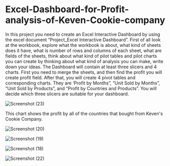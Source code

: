 # Excel-Dashboard-for-Profit-analysis-of-Keven-Cookie-company


In this project you need to create an Excel Interactive Dashboard by using the excel document “Project_Excel Interactive Dashboard”. First of all look at the workbook, explore what the workbook is about, what kind of sheets does it have, what is number of rows and columns of each sheet, what are fields of the sheets, think about what kind of pilot tables and pilot charts you can create by thinking about what kind of analysis you can make, write down your ideas. The Dashboard will contain at least three slicers and 4 charts. First you need to merge the sheets, and then find the profit you will create  profit field. After that, you will create 4 pivot tables and corresponding charts. They are ‘Profit by Months”, “Unit Sold by Months”, “Unit Sold by Products”, and “Profit by Countries and Products”. You will decide which three slicers are suitable for your dashboard.

![Screenshot (23)](https://github.com/deonjr04/Excel-Dashboard-for-Profit-analysis-of-Keven-Cookie-company/assets/146729697/ae50ad95-5134-48e4-b0c4-ced8ce21fc40)

This chart shows the profit by all of the countries that bought from Keven's Cookie Company.


![Screenshot (20)](https://github.com/deonjr04/Excel-Dashboard-for-Profit-analysis-of-Keven-Cookie-company/assets/146729697/be9ae3f3-2dde-4399-8028-c0b96dea6816)


![Screenshot (19)](https://github.com/deonjr04/Excel-Dashboard-for-Profit-analysis-of-Keven-Cookie-company/assets/146729697/6289fbbe-6431-4d06-a9ea-a3c52312e45b)


![Screenshot (18)](https://github.com/deonjr04/Excel-Dashboard-for-Profit-analysis-of-Keven-Cookie-company/assets/146729697/026d5f68-7f9e-4a76-a250-5027a995a9f4)



![Screenshot (22)](https://github.com/deonjr04/Excel-Dashboard-for-Profit-analysis-of-Keven-Cookie-company/assets/146729697/6d575d36-a959-45da-9990-d123cb3144ce)



